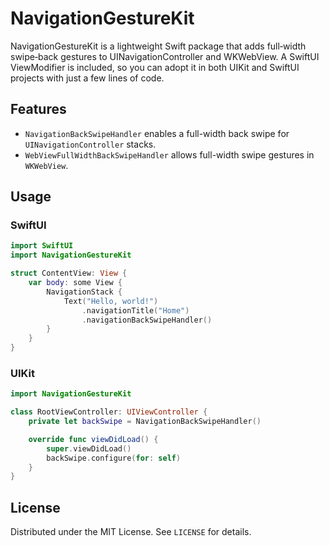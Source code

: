 # NavigationGestureKit

NavigationGestureKit is a lightweight Swift package that adds full‑width swipe‑back gestures to UINavigationController and WKWebView. A SwiftUI ViewModifier is included, so you can adopt it in both UIKit and SwiftUI projects with just a few lines of code.

## Features
- `NavigationBackSwipeHandler` enables a full-width back swipe for `UINavigationController` stacks.
- `WebViewFullWidthBackSwipeHandler` allows full-width swipe gestures in `WKWebView`.

## Usage
### SwiftUI
```swift
import SwiftUI
import NavigationGestureKit

struct ContentView: View {
    var body: some View {
        NavigationStack {
            Text("Hello, world!")
                .navigationTitle("Home")
                .navigationBackSwipeHandler()
        }
    }
}
```
### UIKit
```swift
import NavigationGestureKit

class RootViewController: UIViewController {
    private let backSwipe = NavigationBackSwipeHandler()

    override func viewDidLoad() {
        super.viewDidLoad()
        backSwipe.configure(for: self)
    }
}
```

## License
Distributed under the MIT License. See `LICENSE` for details.
